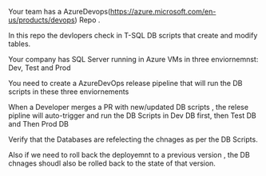 Your team has a AzureDevops(https://azure.microsoft.com/en-us/products/devops) Repo .

In this repo the devlopers check in T-SQL DB scripts that create and modify tables.

Your company has SQL Server running in Azure VMs in three enviornemnst: Dev, Test and Prod

You need to create a AzureDevOps release pipeline that will run the DB scripts in these three enviornements

When a Developer  merges a PR with new/updated DB scripts , the relese pipline will auto-trigger and run the DB Scripts in Dev DB first, then Test DB and Then Prod DB

Verify that the Databases are refelecting the chnages as per the DB Scripts.

Also if we need to roll back the deployemnt to a previous version , the DB chnages shoudl also be rolled back to the state of that version.
